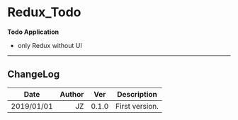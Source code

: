 # Redux_Todo

**Todo Application**

- only Redux without UI

---

## ChangeLog

| Date       | Author | Ver   | Description    |
| ---------- | -----: | ----- | -------------- |
| 2019/01/01 |     JZ | 0.1.0 | First version. |
